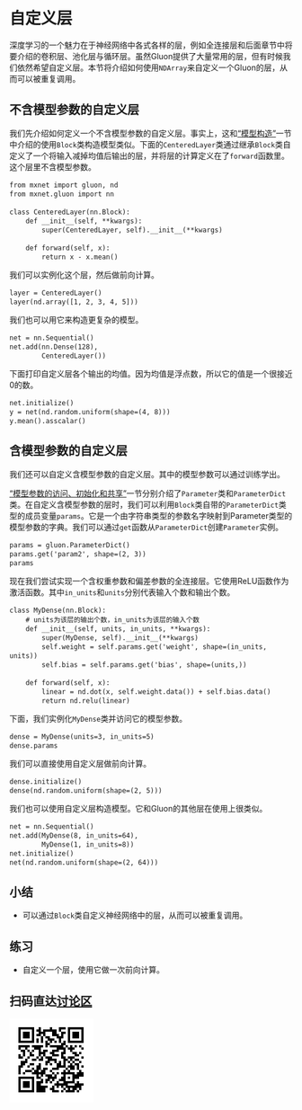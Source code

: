 # 自定义层

深度学习的一个魅力在于神经网络中各式各样的层，例如全连接层和后面章节中将要介绍的卷积层、池化层与循环层。虽然Gluon提供了大量常用的层，但有时候我们依然希望自定义层。本节将介绍如何使用`NDArray`来自定义一个Gluon的层，从而可以被重复调用。


## 不含模型参数的自定义层

我们先介绍如何定义一个不含模型参数的自定义层。事实上，这和[“模型构造”](model-construction.html)一节中介绍的使用`Block`类构造模型类似。下面的`CenteredLayer`类通过继承`Block`类自定义了一个将输入减掉均值后输出的层，并将层的计算定义在了`forward`函数里。这个层里不含模型参数。

```{.python .input  n=1}
from mxnet import gluon, nd
from mxnet.gluon import nn

class CenteredLayer(nn.Block):
    def __init__(self, **kwargs):
        super(CenteredLayer, self).__init__(**kwargs)

    def forward(self, x):
        return x - x.mean()
```

我们可以实例化这个层，然后做前向计算。

```{.python .input  n=2}
layer = CenteredLayer()
layer(nd.array([1, 2, 3, 4, 5]))
```

我们也可以用它来构造更复杂的模型。

```{.python .input  n=3}
net = nn.Sequential()
net.add(nn.Dense(128),
        CenteredLayer())
```

下面打印自定义层各个输出的均值。因为均值是浮点数，所以它的值是一个很接近0的数。

```{.python .input  n=4}
net.initialize()
y = net(nd.random.uniform(shape=(4, 8)))
y.mean().asscalar()
```

## 含模型参数的自定义层

我们还可以自定义含模型参数的自定义层。其中的模型参数可以通过训练学出。

[“模型参数的访问、初始化和共享”](parameters.html)一节分别介绍了`Parameter`类和`ParameterDict`类。在自定义含模型参数的层时，我们可以利用`Block`类自带的`ParameterDict`类型的成员变量`params`。它是一个由字符串类型的参数名字映射到Parameter类型的模型参数的字典。我们可以通过`get`函数从`ParameterDict`创建`Parameter`实例。

```{.python .input  n=7}
params = gluon.ParameterDict()
params.get('param2', shape=(2, 3))
params
```

现在我们尝试实现一个含权重参数和偏差参数的全连接层。它使用ReLU函数作为激活函数。其中`in_units`和`units`分别代表输入个数和输出个数。

```{.python .input  n=19}
class MyDense(nn.Block):
    # units为该层的输出个数，in_units为该层的输入个数
    def __init__(self, units, in_units, **kwargs):
        super(MyDense, self).__init__(**kwargs)
        self.weight = self.params.get('weight', shape=(in_units, units))
        self.bias = self.params.get('bias', shape=(units,))

    def forward(self, x):
        linear = nd.dot(x, self.weight.data()) + self.bias.data()
        return nd.relu(linear)
```

下面，我们实例化`MyDense`类并访问它的模型参数。

```{.python .input}
dense = MyDense(units=3, in_units=5)
dense.params
```

我们可以直接使用自定义层做前向计算。

```{.python .input  n=20}
dense.initialize()
dense(nd.random.uniform(shape=(2, 5)))
```

我们也可以使用自定义层构造模型。它和Gluon的其他层在使用上很类似。

```{.python .input  n=19}
net = nn.Sequential()
net.add(MyDense(8, in_units=64),
        MyDense(1, in_units=8))
net.initialize()
net(nd.random.uniform(shape=(2, 64)))
```

## 小结

* 可以通过`Block`类自定义神经网络中的层，从而可以被重复调用。


## 练习

* 自定义一个层，使用它做一次前向计算。




## 扫码直达[讨论区](https://discuss.gluon.ai/t/topic/1256)

![](../img/qr_custom-layer.svg)
